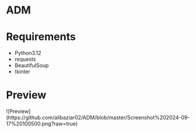 # ADM

<h1>Requirements</h1>
<ul>
<li>Python3.12</li>
<li>requests</li>
<li>BeautifulSoup</li>
<li>tkinter</li>
</ul>
<h1>Preview</h1>
![Preview](https://github.com/alibaziar02/ADM/blob/master/Screenshot%202024-09-17%20100500.png?raw=true)
